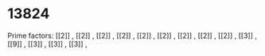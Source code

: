 # 13824

Prime factors: [[2]] , [[2]] , [[2]] , [[2]] , [[2]] , [[2]] , [[2]] , [[2]] , [[2]] , [[3]] , [[9]] , [[3]] , [[3]] , [[3]] , 